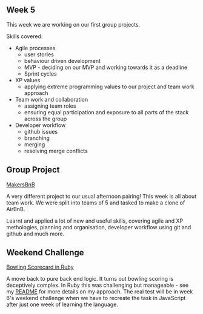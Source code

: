 ## Week 5

This week we are working on our first group projects.

Skills covered:
  - Agile processes
    - user stories
    - behaviour driven development
    - MVP - deciding on our MVP and working towards it as a deadline
    - Sprint cycles
  - XP values
    - applying extreme programming values to our project and team work approach
  - Team work and collaboration
    - assigning team roles
    - ensuring equal participation and exposure to all parts of the stack across the group
  - Developer workflow
    - github issues
    - branching
    - merging
    - resolving merge conflicts

## Group Project

[MakersBnB](https://github.com/kjjwhitlock/makersbnb-ckaos)

A very different project to our usual afternoon pairing! This week is all about team work. We were split into teams of 5 and tasked to make a clone of AirBnB.

Learnt and applied a lot of new and useful skills, covering agile and XP methologies, planning and organisation, developer workflow using git and github and much more.

## Weekend Challenge

[Bowling Scorecard in Ruby](https://github.com/AJ8GH/bowling-challenge-ruby)

A move back to pure back end logic. It turns out bowling scoring is deceptively complex. In Ruby this was challenging but manageable - see my [README](https://github.com/AJ8GH/bowling-challenge-ruby) for more details on my approach. The real test will be in week 6's weekend challenge when we have to recreate the task in JavaScript after just one week of learning the language.
